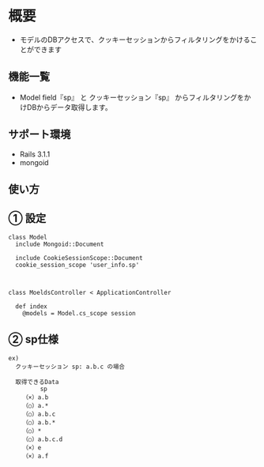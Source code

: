 概要
=====
- モデルのDBアクセスで、クッキーセッションからフィルタリングをかけることができます

機能一覧
--------
- Model field『sp』 と クッキーセッション『sp』 からフィルタリングをかけDBからデータ取得します。

サポート環境
---------
* Rails 3.1.1
* mongoid


使い方
------

## ①  設定

    class Model
      include Mongoid::Document
    
      include CookieSessionScope::Document
      cookie_session_scope 'user_info.sp'
  
  
  
    class MoeldsController < ApplicationController
    
      def index
        @models = Model.cs_scope session
    

## ② sp仕様

    ex)
      クッキーセッション sp: a.b.c の場合
    
      取得できるData
             sp
        （×）a.b
        （○）a.*
        （○）a.b.c
        （○）a.b.*
        （○）*
        （○）a.b.c.d
        （×）e
        （×）a.f
    

